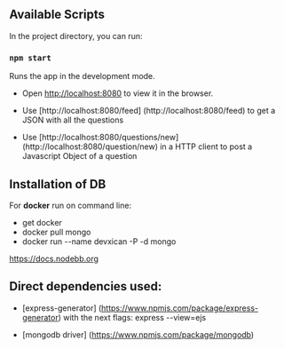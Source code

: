 ## Available Scripts

In the project directory, you can run:

### `npm start`

Runs the app in the development mode.<br />
- Open [http://localhost:8080](http://localhost:8080) to view it in the browser.

- Use [http://localhost:8080/feed] (http://localhost:8080/feed) to get a JSON with all the questions

- Use [http://localhost:8080/questions/new] (http://localhost:8080/question/new) in a HTTP client to post a Javascript Object of a question


## Installation of DB

For **docker** run on command line:
- get docker
- docker pull mongo
- docker run --name devxican -P -d mongo

https://docs.nodebb.org

## Direct dependencies used:

- [express-generator] (https://www.npmjs.com/package/express-generator)
  with the next flags: express --view=ejs

- [mongodb driver] (https://www.npmjs.com/package/mongodb)
